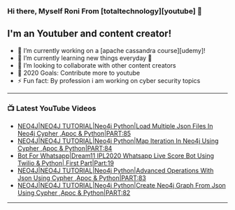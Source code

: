 ### Hi there, Myself Roni From [totaltechnology][youtube] 👋

## I'm an Youtuber and content creator!
- 🔭 I’m currently working on a [apache cassandra course][udemy]!
- 🌱 I’m currently learning new things everyday 🤣
- 👯 I’m looking to collaborate with other content creators
- 🥅 2020 Goals: Contribute more to youtube
- ⚡ Fun fact: By profession i am working on cyber security topics



---

### 📺 Latest YouTube Videos
<!-- YOUTUBE:START -->
- [NEO4J|NEO4J TUTORIAL|Neo4j Python|Load Multiple Json Files In Neo4j  Cypher ,Apoc & Python|PART:85](https://www.youtube.com/watch?v=Lg7IIuTr6Ek)
- [NEO4J|NEO4J TUTORIAL|Neo4j Python|Map Iteration In Neo4j Using Cypher ,Apoc & Python|PART:84](https://www.youtube.com/watch?v=DQrv_IFHJ9I)
- [Bot For Whatsapp|Dream11 IPL2020 Whatsapp Live Score Bot Using Twilio & Python|,First Part|Part:19](https://www.youtube.com/watch?v=wGVblwnPe2c)
- [NEO4J|NEO4J TUTORIAL|Neo4j Python|Advanced Operations With Json Using Cypher ,Apoc & Python|PART:83](https://www.youtube.com/watch?v=02zwX1Wio-E)
- [NEO4J|NEO4J TUTORIAL|Neo4j Python|Create Neo4j Graph From Json Using Cypher ,Apoc & Python|PART:82](https://www.youtube.com/watch?v=ZIn3pB-0FoE)
<!-- YOUTUBE:END -->

---


